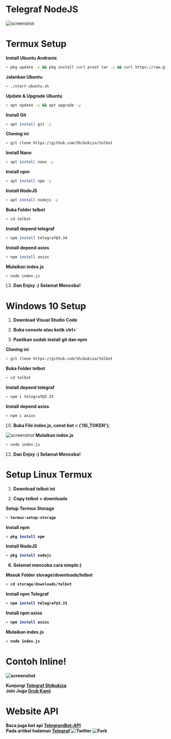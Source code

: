# Telegraf NodeJS

![screenshot](231a7b66c5080ccb37407be02999ac2b.gif)

# Termux Setup
<b>Install Ubuntu Andronix</b>
```bash
> pkg update -y && pkg install curl proot tar -y && curl https://raw.githubusercontent.com/AndronixApp/AndronixOrigin/master/Installer/Ubuntu/ubuntu.sh | bash
```
<b>Jalankan Ubuntu</b>
```bash
> ./start-ubuntu.sh
```
<b>Update & Upgrade Ubuntu</b>
```bash
> apt update -y && apt upgrade -y
```
<b>Install Git</b>
```bash
> apt install git -y
```
<b>Cloning ini</b>
```bash
> git clone https://github.com/Shikukiza/telbot
```
<b>Install Nano</b>
```bash
> apt install nano -y
```
<b>Install npm</b>
```bash
> apt install npm -y
```
<b>Install NodeJS</b>
```bash
> apt install nodejs -y
```
<b>Buka Folder telbot</b>
```bash
> cd telbot
```
<b>Install depend telegraf</b>
```bash
> npm install telegraf@3.34
```
<b>Install depend axios</b>
```bash
> npm install axios
```
<b>Mulaikan index.js</b>
```bash
> node index.js
```

13. <b>Dan Enjoy :) Selamat Mencoba!</b>

# Windows 10 Setup

1. <b>Download Visual Studio Code</b>

2. <b>Buka console atau ketik ctrl+`</b>

3. <b>Pastikan sudah install git dan npm</b>

<b>Cloning ini</b>
```bash
> git clone https://github.com/Shikukiza/telbot
```
<b>Buka Folder telbot</b>
```bash
> cd telbot
```
<b>Install depend telegraf</b>
```bash
> npm i telegraf@3.33
```
<b>Install depend axios</b>
```bash
> npm i axios
```

10. <b>Buka File index.js, const bot = ('ISI_TOKEN');</b>

![screenshot](Screenshot_20201010-001025_Telegram.jpg)
<b>Mulaikan index.js</b>
```bash
> node index.js
```

12. <b>Dan Enjoy :) Selamat Mencoba!</b>

# Setup Linux Termux

1. <b>Download telbot ini</b>

2. <b>Copy telbot > downloads

<b>Setup Termux Storage</b>

```bash
> termux-setup-storage
```

<b>Install npm</b>

```bash
> pkg install npm
```
<b>Install NodeJS</b>

```bash
> pkg install nodejs
```

6. Selamat mencoba cara simple:)

<b>Masuk Folder storage/downloads/telbot</b>

```bash
> cd storage/downloads/telbot
```

<b>Install npm Telegraf</b>

```bash
> npm install telegraf@3.33
```

<b>Install npm axios</b>

```bash
> npm install axios
```

<b>Mulaikan index.js</b>

```bash
> node index.js
```

# Contoh Inline!

![screenshot](Screenshot_20201009-235539_Telegram.jpg)

Kunjungi <a href="https://github.com/Shikukiza/telegraf_bot">Telegraf Shikukiza</a>
<br/>
Join Juga <a href="https://t.me/FrogasGrub">Grub Kami</a>

# Website API
Baca juga bot api <a href="https://core.telegram.org/bots/api">TelegramBot-API</a>
<br>
Pada artikel halaman <a href="https://telegraf.js.org/#/">Telegraf</a>
![Twitter](https://img.shields.io/twitter/follow/shikukiza?style=flat-square)
![Fork](https://img.shields.io/github/forks/shikukiza/telbot?style=flat-square)
